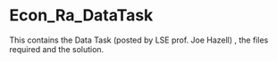 # Econ_Ra_DataTask
This contains the Data Task (posted by LSE prof. Joe Hazell) , the files required and the solution.
